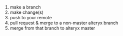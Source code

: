 1. make a branch
2. make change(s)
3. push to your remote
4. pull request & merge to a non-master alteryx branch
5. merge from that branch to alteryx master
